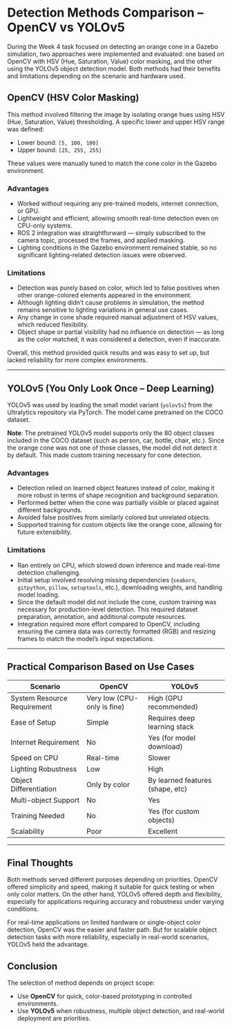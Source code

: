 # Detection Methods Comparison – OpenCV vs YOLOv5

During the Week 4 task focused on detecting an orange cone in a Gazebo simulation, two approaches were implemented and evaluated: one based on OpenCV with HSV (Hue, Saturation, Value) color masking, and the other using the YOLOv5 object detection model. Both methods had their benefits and limitations depending on the scenario and hardware used.

## OpenCV (HSV Color Masking)

This method involved filtering the image by isolating orange hues using HSV (Hue, Saturation, Value) thresholding. A specific lower and upper HSV range was defined:

- Lower bound: `[5, 100, 100]`
- Upper bound: `[25, 255, 255]`

These values were manually tuned to match the cone color in the Gazebo environment.

### Advantages

- Worked without requiring any pre-trained models, internet connection, or GPU.
- Lightweight and efficient, allowing smooth real-time detection even on CPU-only systems.
- ROS 2 integration was straightforward — simply subscribed to the camera topic, processed the frames, and applied masking.
- Lighting conditions in the Gazebo environment remained stable, so no significant lighting-related detection issues were observed.

### Limitations

- Detection was purely based on color, which led to false positives when other orange-colored elements appeared in the environment.
- Although lighting didn’t cause problems in simulation, the method remains sensitive to lighting variations in general use cases.
- Any change in cone shade required manual adjustment of HSV values, which reduced flexibility.
- Object shape or partial visibility had no influence on detection — as long as the color matched, it was considered a detection, even if inaccurate.

Overall, this method provided quick results and was easy to set up, but lacked reliability for more complex environments.

---

## YOLOv5 (You Only Look Once – Deep Learning)

YOLOv5 was used by loading the small model variant (`yolov5s`) from the Ultralytics repository via PyTorch. The model came pretrained on the COCO dataset.

**Note**: The pretrained YOLOv5 model supports only the 80 object classes included in the COCO dataset (such as person, car, bottle, chair, etc.). Since the orange cone was not one of those classes, the model did not detect it by default. This made custom training necessary for cone detection.

### Advantages

- Detection relied on learned object features instead of color, making it more robust in terms of shape recognition and background separation.
- Performed better when the cone was partially visible or placed against different backgrounds.
- Avoided false positives from similarly colored but unrelated objects.
- Supported training for custom objects like the orange cone, allowing for future extensibility.

### Limitations

- Ran entirely on CPU, which slowed down inference and made real-time detection challenging.
- Initial setup involved resolving missing dependencies (`seaborn`, `gitpython`, `pillow`, `setuptools`, etc.), downloading weights, and handling model loading.
- Since the default model did not include the cone, custom training was necessary for production-level detection. This required dataset preparation, annotation, and additional compute resources.
- Integration required more effort compared to OpenCV, including ensuring the camera data was correctly formatted (RGB) and resizing frames to match the model’s input expectations.

---

## Practical Comparison Based on Use Cases

| Scenario                              | OpenCV                        | YOLOv5                           |
|---------------------------------------|-------------------------------|----------------------------------|
| System Resource Requirement           | Very low (CPU-only is fine)   | High (GPU recommended)           |
| Ease of Setup                         | Simple                        | Requires deep learning stack     |
| Internet Requirement                  | No                            | Yes (for model download)         |
| Speed on CPU                          | Real-time                     | Slower                           |
| Lighting Robustness                   | Low                           | High                             |
| Object Differentiation                | Only by color                 | By learned features (shape, etc) |
| Multi-object Support                  | No                            | Yes                              |
| Training Needed                       | No                            | Yes (for custom objects)         |
| Scalability                           | Poor                          | Excellent                        |

---

## Final Thoughts

Both methods served different purposes depending on priorities. OpenCV offered simplicity and speed, making it suitable for quick testing or when only color matters. On the other hand, YOLOv5 offered depth and flexibility, especially for applications requiring accuracy and robustness under varying conditions.

For real-time applications on limited hardware or single-object color detection, OpenCV was the easier and faster path. But for scalable object detection tasks with more reliability, especially in real-world scenarios, YOLOv5 held the advantage.

## Conclusion

The selection of method depends on project scope:
- Use **OpenCV** for quick, color-based prototyping in controlled environments.
- Use **YOLOv5** when robustness, multiple object detection, and real-world deployment are priorities.
